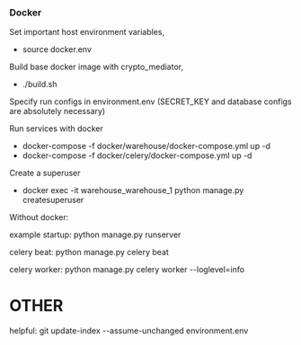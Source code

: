 
### Docker

Set important host environment variables,

 - source docker.env

Build base docker image with crypto_mediator,
  - ./build.sh

Specify run configs in environment.env (SECRET_KEY and database configs are absolutely necessary)

Run services with docker
  - docker-compose -f docker/warehouse/docker-compose.yml up -d
  - docker-compose -f docker/celery/docker-compose.yml up -d

Create a superuser
  - docker exec -it warehouse_warehouse_1 python manage.py createsuperuser

Without docker:

example startup:
python manage.py runserver

celery beat:
python manage.py celery beat

celery worker:
python manage.py celery worker --loglevel=info


# OTHER

helpful: git update-index --assume-unchanged environment.env
